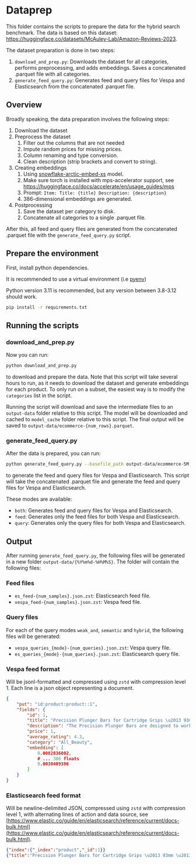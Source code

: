 # Dataprep

This folder contains the scripts to prepare the data for the hybrid search benchmark.
The data is based on this dataset: https://huggingface.co/datasets/McAuley-Lab/Amazon-Reviews-2023.

The dataset preparation is done in two steps:

1. `download_and_prep.py`: Downloads the dataset for all categories, performs preprocessing, and adds embeddings. Saves a concatenated .parquet file with all categories.
2. `generate_feed_query.py`: Generates feed and query files for Vespa and Elasticsearch from the concatenated .parquet file.

## Overview

Broadly speaking, the data preparation involves the following steps:

1. Download the dataset
2. Preprocess the dataset
   1. Filter out the columns that are not needed
   2. Impute random prices for missing prices.
   3. Column renaming and type conversion.
   4. Clean description (strip brackets and convert to string).
3. Creating embeddings
   1. Using [snowflake-arctic-embed-xs](https://huggingface.co/Snowflake/snowflake-arctic-embed-xs) model.
   2. Make sure torch is installed with mps-accelerator support, see https://huggingface.co/docs/accelerate/en/usage_guides/mps
   3. Prompt: `Item: Title: {title} Description: {description}`
   4. 386-dimensional embeddings are generated.
4. Postprocessing
   1. Save the dataset per category to disk.
   2. Concatenate all categories to a single .parquet file.

After this, all feed and query files are generated from the concatenated .parquet file with the `generate_feed_query.py` script.

## Prepare the environment

First, install python dependencies.

It is recommended to use a virtual environment (i.e [pyenv](https://formulae.brew.sh/formula/pyenv))

Python version 3.11 is recommended, but any version between 3.8-3.12 should work.

```bash
pip install -r requirements.txt
```

## Running the scripts

### download_and_prep.py

Now you can run:

```bash
python download_and_prep.py
```

to download and prepare the data.
Note that this script will take several hours to run, as it needs to download the dataset and generate embeddings for each product.
To only run on a subset, the easiest way is to modify the `categories` list in the script.

Running the script will download and save the intermediate files to an `output-data` folder relative to this script.
The model will be downloaded and cached to `model_cache` folder relative to this script.
The final output will be saved to `output-data/ecommerce-{num_rows}.parquet`.

### generate_feed_query.py

After the data is prepared, you can run:

```bash
python generate_feed_query.py --basefile_path output-data/ecommerce-5M.parquet --mode both --num_samples 1000000 --num_queries 10000
```

to generate the feed and query files for Vespa and Elasticsearch.
This script will take the concatenated .parquet file and generate the feed and query files for Vespa and Elasticsearch.

These modes are available:

- `both`: Generates feed and query files for Vespa and Elasticsearch.
- `feed`: Generates only the feed files for both Vespa and Elasticsearch.
- `query`: Generates only the query files for both Vespa and Elasticsearch.

## Output

After running `generate_feed_query.py`, the following files will be generated in a new folder `output-data/{%Y%m%d-%H%M%S}`.
The folder will contain the following files:

### Feed files

- `es_feed-{num_samples}.json.zst`: Elasticsearch feed file.
- `vespa_feed-{num_samples}.json.zst`: Vespa feed file.

### Query files

For each of the query modes `weak_and`, `semantic` and `hybrid`, the following files will be generated:

- `vespa_queries_{mode}-{num_queries}.json.zst`: Vespa query file.
- `es_queries_{mode}-{num_queries}.json.zst`: Elasticsearch query file.

### Vespa feed format

Will be jsonl-formatted and compressed using `zstd` with compression level 1. 
Each line is a json object representing a document.

```json
{
    "put": "id:product:product::1",
    "fields": {
        "id": 1,
        "title": "Precision Plunger Bars for Cartridge Grips \u2013 93mm \u2013 Bag of 10 Plungers",
        "description": "The Precision Plunger Bars are designed to work seamlessly with the\u00a0Precision Disposable 1. 25\" Contoured Soft Cartridge Grips\u00a0and the\u00a0Precision Disposable 1\" Textured Soft Cartridge Grips\u00a0to drive cartridge needles with vice style or standard tattoo machine setups. These plunger bars are manufactured from 304 Stainless Steel and feature a brass tip. The plungers are sold in a bag of ten in your choice of 88mm, 93mm, or 98mm length.",
        "price": 1,
        "average_rating": 4.3,
        "category": "All_Beauty",
        "embedding": [
            0.0082836002,
            # ... 386 floats
            0.0030409386
        ]
    }
}
```

### Elasticsearch feed format

Will be newline-delimited JSON, compressed using `zstd` with compression level 1,
with alternating lines of action and data source, see [https://www.elastic.co/guide/en/elasticsearch/reference/current/docs-bulk.html](https://www.elastic.co/guide/en/elasticsearch/reference/current/docs-bulk.html).

```json
{"index":{"_index":"product","_id":1}}
{"title":"Precision Plunger Bars for Cartridge Grips \u2013 93mm \u2013 Bag of 10 Plungers","description":"The Precision Plunger Bars are designed to work seamlessly with the\u00a0Precision Disposable 1. 25\" Contoured Soft Cartridge Grips\u00a0and the\u00a0Precision Disposable 1\" Textured Soft Cartridge Grips\u00a0to drive cartridge needles with vice style or standard tattoo machine setups. These plunger bars are manufactured from 304 Stainless Steel and feature a brass tip. The plungers are sold in a bag of ten in your choice of 88mm, 93mm, or 98mm length.","price":1,"average_rating":4.3,"category":"All_Beauty","embedding":[0.0082836002, ... 0.0030409386]}
```
